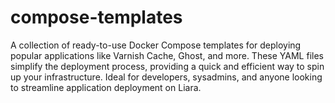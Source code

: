 #  compose-templates

A collection of ready-to-use Docker Compose templates for deploying popular applications like Varnish Cache, Ghost, and more. These YAML files simplify the deployment process, providing a quick and efficient way to spin up your infrastructure. Ideal for developers, sysadmins, and anyone looking to streamline application deployment on Liara.

